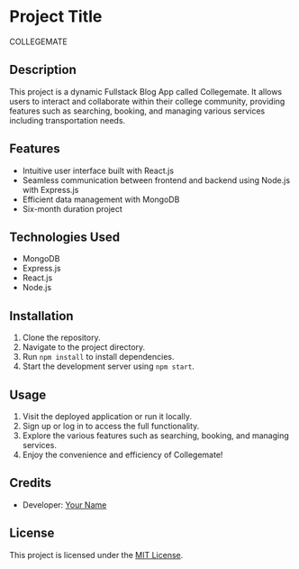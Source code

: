 # Project Title
COLLEGEMATE

## Description

This project is a dynamic Fullstack Blog App called Collegemate. It allows users to interact and collaborate within their college community, providing features such as searching, booking, and managing various services including transportation needs.

## Features

- Intuitive user interface built with React.js
- Seamless communication between frontend and backend using Node.js with Express.js
- Efficient data management with MongoDB
- Six-month duration project

## Technologies Used

- MongoDB
- Express.js
- React.js
- Node.js

## Installation

1. Clone the repository.
2. Navigate to the project directory.
3. Run `npm install` to install dependencies.
4. Start the development server using `npm start`.

## Usage

1. Visit the deployed application or run it locally.
2. Sign up or log in to access the full functionality.
3. Explore the various features such as searching, booking, and managing services.
4. Enjoy the convenience and efficiency of Collegemate!

## Credits

- Developer: [Your Name](https://github.com/yourusername)

## License

This project is licensed under the [MIT License](LICENSE).

